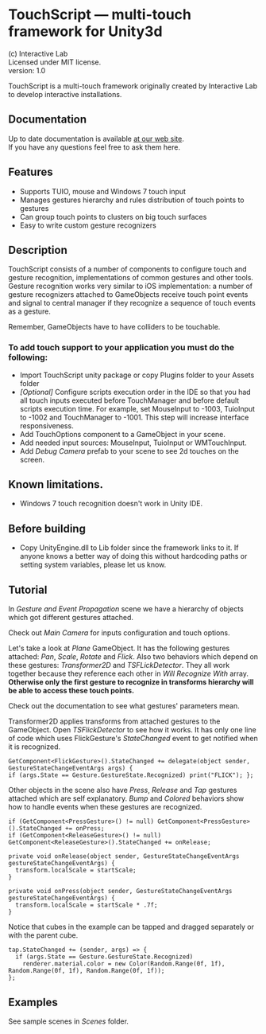 ﻿# TouchScript — multi-touch framework for Unity3d
(c) Interactive Lab  
Licensed under MIT license.  
version: 1.0  

TouchScript is a multi-touch framework originally created by Interactive Lab to develop interactive installations.

## Documentation
Up to date documentation is available [at our web site](http://touchscript.interactivelab.ru/).  
If you have any questions feel free to ask them here.

## Features
- Supports TUIO, mouse and Windows 7 touch input
- Manages gestures hierarchy and rules distribution of touch points to gestures
- Can group touch points to clusters on big touch surfaces
- Easy to write custom gesture recognizers

## Description
TouchScript consists of a number of components to configure touch and gesture recognition, implementations of common gestures and other tools. Gesture recognition works very similar to iOS implementation: a number of gesture recognizers attached to GameObjects receive touch point events and signal to central manager if they recognize a sequence of touch events as a gesture.

Remember, GameObjects have to have colliders to be touchable.

### To add touch support to your application you must do the following: 

- Import TouchScript unity package or copy Plugins folder to your Assets folder
- *[Optional]* Configure scripts execution order in the IDE so that you had all touch inputs executed before TouchManager and before default scripts execution time. For example, set MouseInput to -1003, TuioInput to -1002 and TouchManager to -1001. This step will increase interface responsiveness.
- Add TouchOptions component to a GameObject in your scene.
- Add needed input sources: MouseInput, TuioInput or WMTouchInput.
- Add *Debug Camera* prefab to your scene to see 2d touches on the screen.

## Known limitations.
- Windows 7 touch recognition doesn't work in Unity IDE.

## Before building
- Copy UnityEngine.dll to Lib folder since the framework links to it. If anyone knows a better way of doing this without hardcoding paths or setting system variables, please let us know.

## Tutorial

In *Gesture and Event Propagation* scene we have a hierarchy of objects which got different gestures attached. 

Check out *Main Camera* for inputs configuration and touch options.

Let's take a look at *Plane* GameObject. It has the following gestures attached: *Pan*, *Scale*, *Rotate* and *Flick*. Also two behaviors which depend on these gestures: *Transformer2D* and *TSFLickDetector*. They all work together because they reference each other in *Will Recognize With* array. **Otherwise only the first gesture to recognize in transforms hierarchy will be able to access these touch points.**

Check out the documentation to see what gestures' parameters mean.

Transformer2D applies transforms from attached gestures to the GameObject. Open *TSFlickDetector* to see how it works. It has only one line of code which uses FlickGesture's *StateChanged* event to get notified when it is recognized.

```
GetComponent<FlickGesture>().StateChanged += delegate(object sender, GestureStateChangeEventArgs args) { 
if (args.State == Gesture.GestureState.Recognized) print("FLICK"); };
```

Other objects in the scene also have *Press*, *Release* and *Tap* gestures attached which are self explanatory. *Bump* and *Colored* behaviors show how to handle events when these gestures are recognized.

```
if (GetComponent<PressGesture>() != null) GetComponent<PressGesture>().StateChanged += onPress;
if (GetComponent<ReleaseGesture>() != null) GetComponent<ReleaseGesture>().StateChanged += onRelease;

private void onRelease(object sender, GestureStateChangeEventArgs gestureStateChangeEventArgs) {
  transform.localScale = startScale;
}

private void onPress(object sender, GestureStateChangeEventArgs gestureStateChangeEventArgs) {
  transform.localScale = startScale * .7f;
}
```

Notice that cubes in the example can be tapped and dragged separately or with the parent cube.

```
tap.StateChanged += (sender, args) => { 
  if (args.State == Gesture.GestureState.Recognized) 
    renderer.material.color = new Color(Random.Range(0f, 1f), Random.Range(0f, 1f), Random.Range(0f, 1f)); 
};
```

## Examples
See sample scenes in *Scenes* folder.